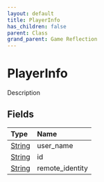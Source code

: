 ```yaml
---
layout: default
title: PlayerInfo
has_children: false
parent: Class
grand_parent: Game Reflection
---
```

# PlayerInfo
Description 

## Fields
| Type | Name |
|:-------------|:--------------|
| [String](/game-reflection/components/string.md) | user_name |
| [String](/game-reflection/components/string.md) | id |
| [String](/game-reflection/components/string.md) | remote_identity |
